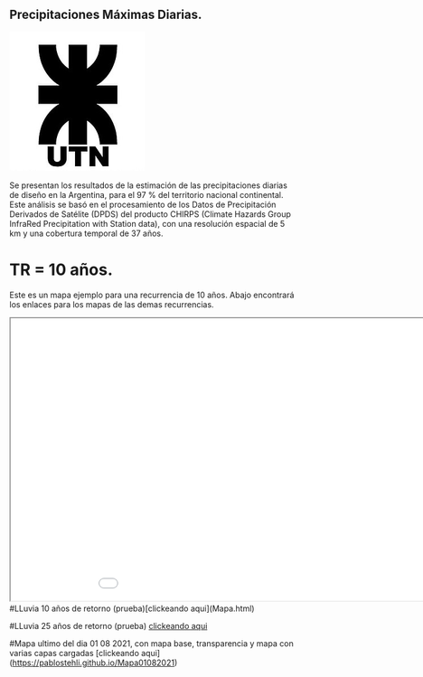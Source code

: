 ## Precipitaciones Máximas Diarias.
<img src="240px-UTN_logo.jpg">

Se presentan los resultados de la estimación de las precipitaciones diarias de diseño en la Argentina, para el 97 % del territorio nacional continental. Este análisis se basó en el procesamiento de los Datos de Precipitación Derivados de Satélite (DPDS) del producto CHIRPS (Climate Hazards Group InfraRed Precipitation with Station data), con una resolución espacial de 5 km y una cobertura temporal de 37 años.

# TR = 10 años.
Este es un mapa ejemplo para una recurrencia de 10 años. Abajo encontrará los enlaces para los mapas de las demas recurrencias.

<iframe src="Mapa.html" height="500" width="1000"></iframe>
#LLuvia 10 años de retorno (prueba)[clickeando aqui](Mapa.html)


#LLuvia 25 años de retorno (prueba) [clickeando aqui](https://pablostehli.github.io/mapaconbase)

#Mapa ultimo del dia 01 08 2021, con mapa base, transparencia y mapa con varias capas cargadas [clickeando aqui] (https://pablostehli.github.io/Mapa01082021)
